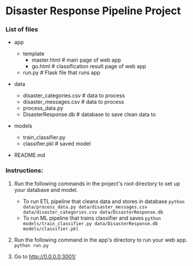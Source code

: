 # Disaster Response Pipeline Project

### List of files
- app
  - template
    - master.html  	# main page of web app
    - go.html  		# classification result page of web app
  - run.py  			# Flask file that runs app

- data
  - disaster_categories.csv  # data to process 
  - disaster_messages.csv  	# data to process
  - process_data.py
  - DisasterResponse.db   	# database to save clean data to

- models
  - train_classifier.py
  - classifier.pkl  			# saved model 

- README.md

### Instructions:
1. Run the following commands in the project's root directory to set up your database and model.

    - To run ETL pipeline that cleans data and stores in database
        `python data/process_data.py data/disaster_messages.csv data/disaster_categories.csv data/DisasterResponse.db`
    - To run ML pipeline that trains classifier and saves
        `python models/train_classifier.py data/DisasterResponse.db models/classifier.pkl`

2. Run the following command in the app's directory to run your web app.
    `python run.py`

3. Go to http://0.0.0.0:3001/

